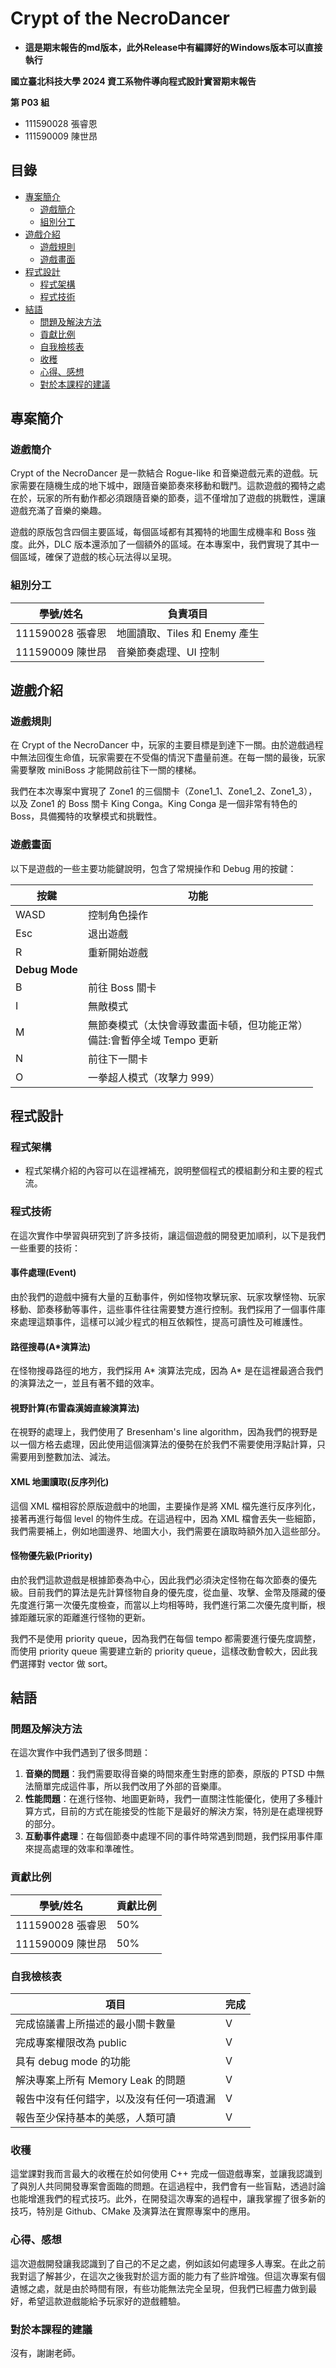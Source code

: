 # Crypt of the NecroDancer

* **這是期末報告的md版本，此外Release中有編譯好的Windows版本可以直接執行**

**國立臺北科技大學 2024 資工系物件導向程式設計實習期末報告**

**第 P03 組**

* 111590028 張睿恩
* 111590009 陳世昂

## 目錄

- [專案簡介](#專案簡介)
  - [遊戲簡介](#遊戲簡介)
  - [組別分工](#組別分工)
- [遊戲介紹](#遊戲介紹)
  - [遊戲規則](#遊戲規則)
  - [遊戲畫面](#遊戲畫面)
- [程式設計](#程式設計)
  - [程式架構](#程式架構)
  - [程式技術](#程式技術)
- [結語](#結語)
  - [問題及解決方法](#問題及解決方法)
  - [貢獻比例](#貢獻比例)
  - [自我檢核表](#自我檢核表)
  - [收穫](#收穫)
  - [心得、感想](#心得感想)
  - [對於本課程的建議](#對於本課程的建議)

## 專案簡介

### 遊戲簡介

Crypt of the NecroDancer 是一款結合 Rogue-like 和音樂遊戲元素的遊戲。玩家需要在隨機生成的地下城中，跟隨音樂節奏來移動和戰鬥。這款遊戲的獨特之處在於，玩家的所有動作都必須跟隨音樂的節奏，這不僅增加了遊戲的挑戰性，還讓遊戲充滿了音樂的樂趣。

遊戲的原版包含四個主要區域，每個區域都有其獨特的地圖生成機率和 Boss 強度。此外，DLC 版本還添加了一個額外的區域。在本專案中，我們實現了其中一個區域，確保了遊戲的核心玩法得以呈現。

### 組別分工

| 學號/姓名 | 負責項目 |
| -------- | -------- |
| 111590028 張睿恩 | 地圖讀取、Tiles 和 Enemy 產生 |
| 111590009 陳世昂 | 音樂節奏處理、UI 控制 |

## 遊戲介紹

### 遊戲規則

在 Crypt of the NecroDancer 中，玩家的主要目標是到達下一關。由於遊戲過程中無法回復生命值，玩家需要在不受傷的情況下盡量前進。在每一關的最後，玩家需要擊敗 miniBoss 才能開啟前往下一關的樓梯。

我們在本次專案中實現了 Zone1 的三個關卡（Zone1_1、Zone1_2、Zone1_3），以及 Zone1 的 Boss 關卡 King Conga。King Conga 是一個非常有特色的 Boss，具備獨特的攻擊模式和挑戰性。

### 遊戲畫面

以下是遊戲的一些主要功能鍵說明，包含了常規操作和 Debug 用的按鍵：

| 按鍵 | 功能 |
| ---- | ---- |
| WASD | 控制角色操作 |
| Esc  | 退出遊戲 |
| R    | 重新開始遊戲 |
| **Debug Mode** | |
| B    | 前往 Boss 關卡 |
| I    | 無敵模式 |
| M    | 無節奏模式（太快會導致畫面卡頓，但功能正常）<br>備註:會暫停全域 Tempo 更新 |
| N    | 前往下一關卡 |
| O    | 一拳超人模式（攻擊力 999） |

## 程式設計

### 程式架構

* 程式架構介紹的內容可以在這裡補充，說明整個程式的模組劃分和主要的程式流。

### 程式技術

在這次實作中學習與研究到了許多技術，讓這個遊戲的開發更加順利，以下是我們一些重要的技術：

#### 事件處理(Event)

由於我們的遊戲中擁有大量的互動事件，例如怪物攻擊玩家、玩家攻擊怪物、玩家移動、節奏移動等事件，這些事件往往需要雙方進行控制。我們採用了一個事件庫來處理這類事件，這樣可以減少程式的相互依賴性，提高可讀性及可維護性。

#### 路徑搜尋(A*演算法)

在怪物搜尋路徑的地方，我們採用 A* 演算法完成，因為 A* 是在這裡最適合我們的演算法之一，並且有著不錯的效率。

#### 視野計算(布雷森漢姆直線演算法)

在視野的處理上，我們使用了 Bresenham's line algorithm，因為我們的視野是以一個方格去處理，因此使用這個演算法的優勢在於我們不需要使用浮點計算，只需要用到整數加法、減法。

#### XML 地圖讀取(反序列化)

這個 XML 檔相容於原版遊戲中的地圖，主要操作是將 XML 檔先進行反序列化，接著再進行每個 level 的物件生成。在這過程中，因為 XML 檔會丟失一些細節，我們需要補上，例如地圖邊界、地圖大小，我們需要在讀取時額外加入這些部分。

#### 怪物優先級(Priority)

由於我們這款遊戲是根據節奏為中心，因此我們必須決定怪物在每次節奏的優先級。目前我們的算法是先計算怪物自身的優先度，從血量、攻擊、金幣及隱藏的優先度進行第一次優先度檢查，而當以上均相等時，我們進行第二次優先度判斷，根據距離玩家的距離進行怪物的更新。

我們不是使用 priority queue，因為我們在每個 tempo 都需要進行優先度調整，而使用 priority queue 需要建立新的 priority queue，這樣改動會較大，因此我們選擇對 vector 做 sort。

## 結語

### 問題及解決方法

在這次實作中我們遇到了很多問題：

1. **音樂的問題**：我們需要取得音樂的時間來產生對應的節奏，原版的 PTSD 中無法簡單完成這件事，所以我們改用了外部的音樂庫。
2. **性能問題**：在進行怪物、地圖更新時，我們一直關注性能優化，使用了多種計算方式，目前的方式在能接受的性能下是最好的解決方案，特別是在處理視野的部分。
3. **互動事件處理**：在每個節奏中處理不同的事件時常遇到問題，我們採用事件庫來提高處理的效率和準確性。

### 貢獻比例

| 學號/姓名 | 貢獻比例 |
| -------- | -------- |
| 111590028 張睿恩 | 50% |
| 111590009 陳世昂 | 50% |

### 自我檢核表

| 項目 | 完成 |
| ---- | ---- |
| 完成協議書上所描述的最小關卡數量 | V |
| 完成專案權限改為 public | V |
| 具有 debug mode 的功能 | V |
| 解決專案上所有 Memory Leak 的問題 | V |
| 報告中沒有任何錯字，以及沒有任何一項遺漏 | V |
| 報告至少保持基本的美感，人類可讀 | V |

### 收穫

這堂課對我而言最大的收穫在於如何使用 C++ 完成一個遊戲專案，並讓我認識到了與別人共同開發專案會面臨的問題。在這過程中，我們會有一些盲點，透過討論也能增進我們的程式技巧。此外，在開發這次專案的過程中，讓我掌握了很多新的技巧，特別是 Github、CMake 及演算法在實際專案中的應用。

### 心得、感想

這次遊戲開發讓我認識到了自己的不足之處，例如該如何處理多人專案。在此之前我對這了解甚少，在這次之後我對於這方面的能力有了些許增強。但這次專案有個遺憾之處，就是由於時間有限，有些功能無法完全呈現，但我們已經盡力做到最好，希望這款遊戲能給予玩家好的遊戲體驗。


### 對於本課程的建議

沒有，謝謝老師。

